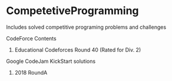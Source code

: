 # CompetetiveProgramming
Includes solved competitive programing problems and challenges 

CodeForce Contents
1. Educational Codeforces Round 40 (Rated for Div. 2)

Google CodeJam KickStart solutions
1. 2018 RoundA
